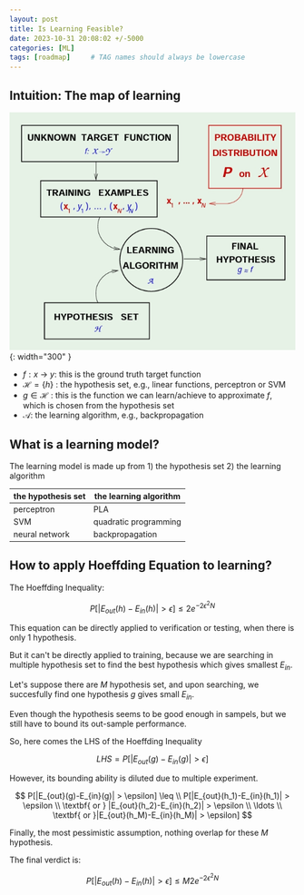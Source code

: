 ```yaml
---
layout: post
title: Is Learning Feasible? 
date: 2023-10-31 20:08:02 +/-5000
categories: [ML]
tags: [roadmap]     # TAG names should always be lowercase
---
```


## Intuition: The map of learning 


![Desktop View](/assets/atch/20231031/learning_diagram.png){: width="300" }

- $f: x$ &rarr; $y$:  this is the ground truth target function 
- $\mathcal{H} = \{h\}$ : the hypothesis set, e.g., linear functions, perceptron or SVM
- $g \in \mathcal{H}$ : this is the function we can learn/achieve to approximate $f$, which is chosen from the hypothesis set 
- $\mathcal{A}$: the learning algorithm, e.g., backpropagation 

## What is a learning model? 
The learning model is made up from 1) the hypothesis set 2) the learning algorithm 

|the hypothesis set | the learning algorithm | 
|-|-| 
|perceptron| PLA| 
|SVM| quadratic programming| 
|neural network| backpropagation| 

## How to apply Hoeffding Equation to learning? 
The Hoeffding Inequality: 

$$
P[|E_{out}(h)-E_{in}(h)| > \epsilon] \leq 2e^{-2 \epsilon^2 N} 
$$

This equation can be directly applied to verification or testing, when there is only 1 hypothesis. 

But it can't be directly applied to training, because we are searching in multiple hypothesis set to find the best hypothesis which gives smallest $E_{in}$. 

Let's suppose there are $M$ hypothesis set, and upon searching, we succesfully find one hypothesis $g$ gives small $E_{in}$. 

Even though the hypothesis seems to be good enough in sampels, but we still have to bound its out-sample performance. 

So, here comes the LHS of the Hoeffding Inequality

$$
LHS = P[|E_{out}(g)-E_{in}(g)| > \epsilon] 
$$

However, its bounding ability is diluted due to multiple experiment. 

$$
P[|E_{out}(g)-E_{in}(g)| > \epsilon] \leq \\ P[|E_{out}(h_1)-E_{in}(h_1)| > \epsilon \\ \textbf{ or } |E_{out}(h_2)-E_{in}(h_2)| > \epsilon \\ \ldots \\  \textbf{ or }|E_{out}(h_M)-E_{in}(h_M)| > \epsilon]
$$

Finally, the most pessimistic assumption, nothing overlap for these $M$ hypothesis. 

The final verdict is: 

$$
P[|E_{out}(h)-E_{in}(h)| > \epsilon] \leq M 2e^{-2 \epsilon^2 N} 
$$
